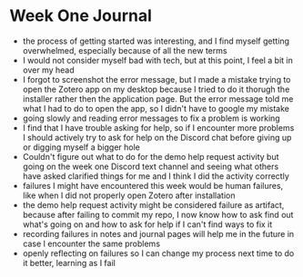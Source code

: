 # Week One Journal
- the process of getting started was interesting, and I find myself getting overwhelmed, especially because of all the new terms
- I would not consider myself bad with tech, but at this point, I feel a bit in over my head
- I forgot to screenshot the error message, but I made a mistake trying to open the Zotero app on my desktop because I tried to do it thorugh the installer rather then the application page. But the error message told me what I had to do to open the app, so I didn't have to google my mistake
- going slowly and reading error messages to fix a problem is working 
- I find that I have trouble asking for help, so if I encounter more problems I should actively try to ask for help on the Discord chat before giving up or digging myself a bigger hole
- Couldn't figure out what to do for the demo help request activity but going on the week one Discord text channel and seeing what others have asked clarified things for me and I think I did the activity correctly
- failures I might have encountered this week would be human failures, like when I did not properly open Zotero after installation
- the demo help request activity might be considered failure as artifact, because after failing to commit my repo, I now know how to ask find out what's going on and how to ask for help if I can't find ways to fix it
- recording failures in notes and journal pages will help me in the future in case I encounter the same problems
- openly reflecting on failures so I can change my process next time to do it better, learning as I fail
